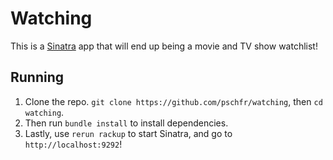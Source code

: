 # Watching

This is a [Sinatra](http://sinatrarb.com) app that will end up being a movie and TV show watchlist!

## Running
1. Clone the repo. `git clone https://github.com/pschfr/watching`, then `cd watching`.
2. Then run `bundle install` to install dependencies.
3. Lastly, use `rerun rackup` to start Sinatra, and go to `http://localhost:9292`!
